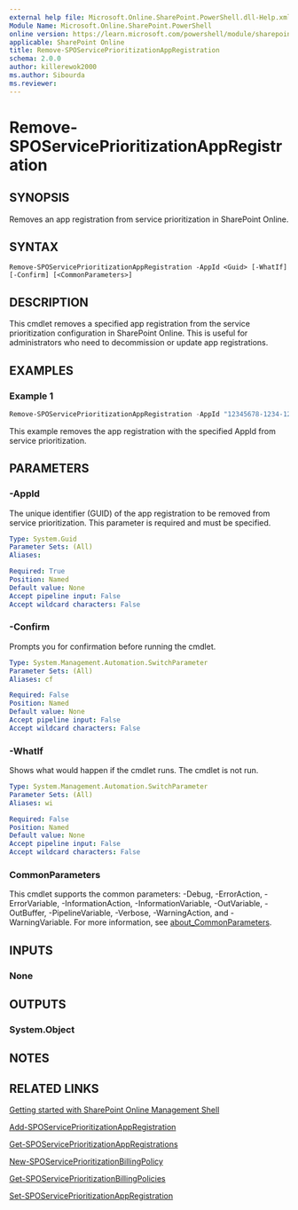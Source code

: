 ```yaml
---
external help file: Microsoft.Online.SharePoint.PowerShell.dll-Help.xml
Module Name: Microsoft.Online.SharePoint.PowerShell
online version: https://learn.microsoft.com/powershell/module/sharepoint-online/Remove-SPOServicePrioritizationAppRegistration
applicable: SharePoint Online
title: Remove-SPOServicePrioritizationAppRegistration
schema: 2.0.0
author: killerewok2000
ms.author: Sibourda
ms.reviewer:
---
```


# Remove-SPOServicePrioritizationAppRegistration

## SYNOPSIS
Removes an app registration from service prioritization in SharePoint Online.

## SYNTAX

```
Remove-SPOServicePrioritizationAppRegistration -AppId <Guid> [-WhatIf] [-Confirm] [<CommonParameters>]
```

## DESCRIPTION
This cmdlet removes a specified app registration from the service prioritization configuration in SharePoint Online. This is useful for administrators who need to decommission or update app registrations.

## EXAMPLES

### Example 1
```powershell
Remove-SPOServicePrioritizationAppRegistration -AppId "12345678-1234-1234-1234-1234567890ab"
```
This example removes the app registration with the specified AppId from service prioritization.

## PARAMETERS

### -AppId
The unique identifier (GUID) of the app registration to be removed from service prioritization. This parameter is required and must be specified.

```yaml
Type: System.Guid
Parameter Sets: (All)
Aliases:

Required: True
Position: Named
Default value: None
Accept pipeline input: False
Accept wildcard characters: False
```

### -Confirm
Prompts you for confirmation before running the cmdlet.

```yaml
Type: System.Management.Automation.SwitchParameter
Parameter Sets: (All)
Aliases: cf

Required: False
Position: Named
Default value: None
Accept pipeline input: False
Accept wildcard characters: False
```

### -WhatIf
Shows what would happen if the cmdlet runs.
The cmdlet is not run.

```yaml
Type: System.Management.Automation.SwitchParameter
Parameter Sets: (All)
Aliases: wi

Required: False
Position: Named
Default value: None
Accept pipeline input: False
Accept wildcard characters: False
```

### CommonParameters
This cmdlet supports the common parameters: -Debug, -ErrorAction, -ErrorVariable, -InformationAction, -InformationVariable, -OutVariable, -OutBuffer, -PipelineVariable, -Verbose, -WarningAction, and -WarningVariable. For more information, see [about_CommonParameters](https://go.microsoft.com/fwlink/?LinkID=113216).

## INPUTS

### None

## OUTPUTS

### System.Object

## NOTES

## RELATED LINKS

[Getting started with SharePoint Online Management Shell](/powershell/sharepoint/sharepoint-online/connect-sharepoint-online)

[Add-SPOServicePrioritizationAppRegistration](./Add-SPOServicePrioritizationAppRegistration.md)

[Get-SPOServicePrioritizationAppRegistrations](./Get-SPOServicePrioritizationAppRegistrations.md)

[New-SPOServicePrioritizationBillingPolicy](./New-SPOServicePrioritizationBillingPolicy.md)

[Get-SPOServicePrioritizationBillingPolicies](./Get-SPOServicePrioritizationBillingPolicies.md)

[Set-SPOServicePrioritizationAppRegistration](./Set-SPOServicePrioritizationAppRegistration.md)
